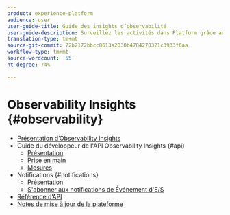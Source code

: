 ```yaml
---
product: experience-platform
audience: user
user-guide-title: Guide des insights d’observabilité
user-guide-description: Surveillez les activités dans Platform grâce aux mesures statistiques et aux notifications d’événements.
translation-type: tm+mt
source-git-commit: 72b2172bbcc8613a2030b4784270321c3933f6aa
workflow-type: tm+mt
source-wordcount: '55'
ht-degree: 74%

---
```



# Observability Insights {#observability}

* [Présentation d’Observability Insights](home.md)
* Guide du développeur de l&#39;API Observability Insights {#api}
   * [Présentation](api/overview.md)
   * [Prise en main](api/getting-started.md)
   * [Mesures](api/metrics.md)
* Notifications {#notifications}
   * [Présentation](notifications/overview.md)
   * [S&#39;abonner aux notifications de Événement d&#39;E/S](notifications/subscribe.md)
* [Référence d’API](https://www.adobe.io/apis/experienceplatform/home/api-reference.html#!acpdr/swagger-specs/observability-insights.yaml)
* [Notes de mise à jour de la plateforme](https://docs.adobe.com/content/help/fr-FR/experience-platform/release-notes/latest.html)